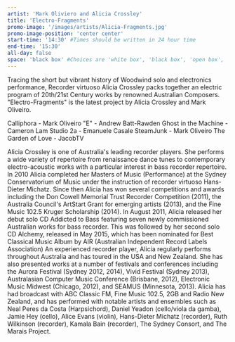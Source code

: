 ```yaml
---
artist: 'Mark Oliviero and Alicia Crossley'
title: 'Electro-Fragments'
promo-image: '/images/artists/Alicia-Fragments.jpg'
promo-image-position: 'center center'
start-time: '14:30' #Times should be written in 24 hour time
end-time: '15:30'
all-day: false
space: 'black box' #Choices are 'white box', 'black box', 'open box', 'grounds'
---
```

<!-- Description -->
Tracing the short but vibrant history of Woodwind solo and electronics performance, Recorder virtuoso Alicia Crossley packs together an electric program of 20th/21st Century works by renowned Australian Composers. "Electro-Fragments" is the latest project by Alicia Crossley and Mark Oliveiro.

Calliphora - Mark Oliveiro
"E" - Andrew Batt-Rawden
Ghost in the Machine - Cameron Lam
Studio 2a - Emanuele Casale
SteamJunk - Mark Oliveiro
The Garden of Love - JacobTV

<!-- Bio -->
Alicia Crossley is one of Australia's leading recorder players. She performs a wide variety of repertoire from renaissance dance tunes to contemporary electro-acoustic works with a particular interest in bass recorder repertoire.
In 2010 Alicia completed her Masters of Music (Performance) at the Sydney Conservatorium of Music under the instruction of recorder virtuoso Hans-Dieter Michatz. Since then Alicia has won several competitions and awards including the Don Cowell Memorial Trust Recorder Competition (2011), the Australia Council's ArtStart Grant for emerging artists (2013), and the Fine Music 102.5 Kruger Scholarship (2014). In August 2011, Alicia released her debut solo CD Addicted to Bass featuring seven newly commissioned Australian works for bass recorder. This was followed by her second solo CD Alchemy, released in May 2015, which has been nominated for Best Classical Music Album by AIR (Australian Independent Record Labels Association)
An experienced recorder player, Alicia regularly performs throughout Australia and has toured in the USA and New Zealand. She has also presented works at a number of festivals and conferences including the Aurora Festival (Sydney 2012, 2014), Vivid Festival (Sydney 2013), Australasian Computer Music Conference (Brisbane, 2012), Electronic Music Midwest (Chicago, 2012), and SEAMUS (Minnesota, 2013). Alicia has had broadcast with ABC Classic FM, Fine Music 102.5, 2GB and Radio New Zealand, and has performed with notable artists and ensembles such as Neal Peres da Costa (Harpsichord), Daniel Yeadon (cello/viola da gamba), Jamie Hey (cello), Alice Evans (violin), Hans-Dieter Michatz (recorder), Ruth Wilkinson (recorder), Kamala Bain (recorder), The Sydney Consort, and The Marais Project.